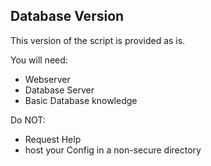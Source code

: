 ## Database Version
This version of the script is provided as is.

You will need:
- Webserver
- Database Server
- Basic Database knowledge

Do NOT:
- Request Help
- host your Config in a non-secure directory
